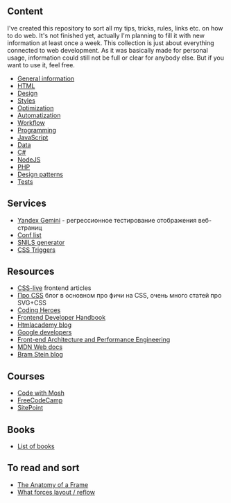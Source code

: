 ## Content
I've created this repository to sort all my tips, tricks, rules, links etc. on how to do web. It's not finished yet, actually I'm planning to fill it with new information at least once a week.
This collection is just about everything connected to web development. As it was basically made for personal usage, information could still not be full or clear for anybody else. But if you want to use it, feel free.
- [General information](./content/general-information.md)
- [HTML](./content/html.md)
- [Design](./content/design.md)
- [Styles](./content/styles.md)
- [Optimization](./content/optimization.md)
- [Automatization](./content/automatization.md)
- [Workflow](./content/workflow.md)
- [Programming](./content/programming.md)
- [JavaScript](./content/javascript.md)
- [Data](./content/data.md)
- [C#](./content/c-sharp.md)
- [NodeJS](./content/nodejs.md)
- [PHP](./content/php.md)
- [Design patterns](./content/desing-patterns.md)
- [Tests](./content/tests.md)
## Services
- [Yandex Gemini](https://tech.yandex.ru/gemini/) - регрессионное тестирование отображения веб-страниц
- [Conf list](https://confs.tech/javascript)
- [SNILS generator](https://ortex.github.io/snils-generator/)
- [CSS Triggers](https://csstriggers.com/)
## Resources
- [CSS-live](http://css-live.ru/) frontend articles
- [Про CSS](http://css.yoksel.ru/) блог в основном про фичи на CSS, очень много статей про SVG+CSS
- [Coding Heroes](https://codingheroes.io/resources/)
- [Frontend Developer Handbook](https://frontendmasters.com/books/front-end-handbook/2017/)
- [Htmlacademy blog](https://htmlacademy.ru/blog)
- [Google developers](https://developers.google.com/)
- [Front-end Architecture and Performance Engineering](https://csswizardry.com/)
- [MDN Web docs](https://developer.mozilla.org/en-US/)
- [Bram Stein blog](https://www.bramstein.com/)
## Courses
- [Code with Mosh](https://codewithmosh.teachable.com/)
- [FreeCodeCamp](https://www.freecodecamp.org/)
- [SitePoint](https://www.sitepoint.com/)
## Books
- [List of books](https://learn.javascript.ru/books)
## To read and sort
- [The Anatomy of a Frame](https://aerotwist.com/blog/the-anatomy-of-a-frame/)
- [What forces layout / reflow](https://gist.github.com/paulirish/5d52fb081b3570c81e3a)